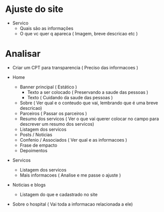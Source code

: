 # Ajuste do site
- Servico
    - Quais são as informações
    - O que vc quer q apareca ( Imagem, breve descricao etc )

# Analisar
- Criar um CPT para transparencia ( Preciso das informacoes )

- Home
    - Banner principal ( Estático )
        - Texto a ser colocado ( Preservando a saude das pessoas )
        - Texto ( Cuidando da saude das pessoas )
    - Sobre ( Ver qual e o conteudo que vai, lembrando que é uma breve descricao)
    - Parceiros ( Passar os parceiros )
    - Resumo dos servicos ( Ver o que vai querer colocar no campo para descrever um resumo dos servicos)
    - Listagem dos servicos
    - Posts / Noticias
    - Confenio / Associados ( Ver qual e as informacoes )
    - Frase de empacto
    - Depoimentos
- Servicos
    - Listagem dos servicos
    - Mais informacoes ( Analise e me passe o  ajuste )
- Noticias e blogs
    - Listagem do que e cadastrado no site 
- Sobre o hospital ( Vai toda a informacao relacionada a ele)